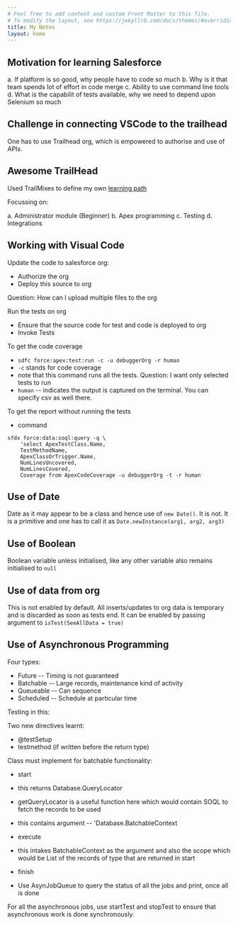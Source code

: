```yaml
---
# Feel free to add content and custom Front Matter to this file.
# To modify the layout, see https://jekyllrb.com/docs/themes/#overriding-theme-defaults
title: My Notes
layout: home
---
```


## Motivation for learning Salesforce

a. If platform is so good, why people have to code so much
b. Why is it that team spends lot of effort in code merge
c. Ability to use command line tools
d. What is the capabilit of tests available, why we need to depend upon Selenium so much

## Challenge in connecting VSCode to the trailhead

One has to use Trailhead org, which is empowered to authorise and use of APIs.

## Awesome TrailHead

Used TrailMixes to define my own [learning path](https://trailhead.salesforce.com/users/vmaheshwari6/trailmixes/vineet-quick-learning-path)

Focussing on:

a. Administrator module (Beginner)
b. Apex programming
c. Testing
d. Integrations

## Working with Visual Code

Update the code to salesforce org:

* Authorize the org
* Deploy this source to org

Question: How can I upload multiple files to the org

Run the tests on org

* Ensure that the source code for test and code is deployed to org
* Invoke Tests

To get the code coverage

* ```sdfc force:apex:test:run -c -u debuggerOrg -r human```
* ```-c``` stands for code coverage
* note that this command runs all the tests. Question: I want only selected tests to run
* ```human``` -- indicates the output is captured on the terminal. You can specify csv as well there.

To get the report without running the tests

* command

```
sfdx force:data:soql:query -q \
    'select ApexTestClass.Name,
    TestMethodName,
    ApexClassOrTrigger.Name,
    NumLinesUncovered,
    NumLinesCovered,
    Coverage from ApexCodeCoverage -u debuggerOrg -t -r human
```

## Use of Date

Date as it may appear to be a class and hence use of ```new Date()```. It is not. It is a primitive and one has to call it as ```Date.newInstance(arg1, arg2, arg3)```

## Use of Boolean

Boolean variable unless initialised, like any other variable also remains initialised to ```null```

## Use of data from org

This is not enabled by default. All inserts/updates to org data is temporary and is discarded as soon as tests end. It can be enabled by passing argument to ```isTest(SeeAllData = true)```

## Use of Asynchronous Programming

Four types:

* Future -- Timing is not guaranteed
* Batchable -- Large records, maintenance kind of activity
* Queueable -- Can sequence
* Scheduled -- Schedule at particular time

Testing in this:

Two new directives learnt:

* @testSetup
* testmethod (if written before the return type)

Class must implement for batchable functionality:

* start
 * this returns Database.QueryLocator
 * getQueryLocator is a useful function here which would contain SOQL to fetch the records to be used
 * this contains argument -- 'Database.BatchableContext

* execute
 * this intakes BatchableContext as the argument and also the scope which would be List of the records of
 type that are returned in start

* finish
 * Use AsynJobQueue to query the status of all the jobs and print, once all is done


For all the asynchronous jobs, use startTest and stopTest to ensure that asynchronous work is done synchronously.